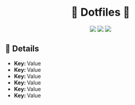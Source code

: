 <div>
    <div align="center">
        <h1>🐬 Dotfiles 🐬</h1>
        <img src="https://img.shields.io/static/v1?label=%20&message=linux%20%20&color=006296&style=for-the-badge&labelColor=006296">
        <img src="https://img.shields.io/static/v1?label=%20&message=maintained%20&color=006296&style=for-the-badge&labelColor=006296">
         <img src="https://img.shields.io/static/v1?label=%20&message=Icons%20%20&color=006296&style=for-the-badge&labelColor=006296">
    </div>
    <div>
        <h2>📖 Details</h2>
        <ul>
            <li><b>Key: </b>Value</li>
            <li><b>Key: </b>Value</li>
            <li><b>Key: </b>Value</li>
            <li><b>Key: </b>Value</li>
            <li><b>Key: </b>Value</li>
            <li><b>Key: </b>Value</li>
    </div>
<div>
